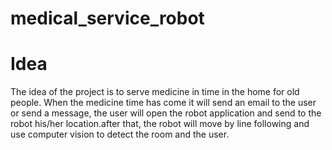 # medical_service_robot
# Idea 
The idea of the project is to serve medicine in time in the home for old people. When the medicine time has come it will send an email to the user or send a message, the user will open the robot application and send to the robot his/her location.after that, the robot will move by line following and use computer vision to detect the room and the user.
